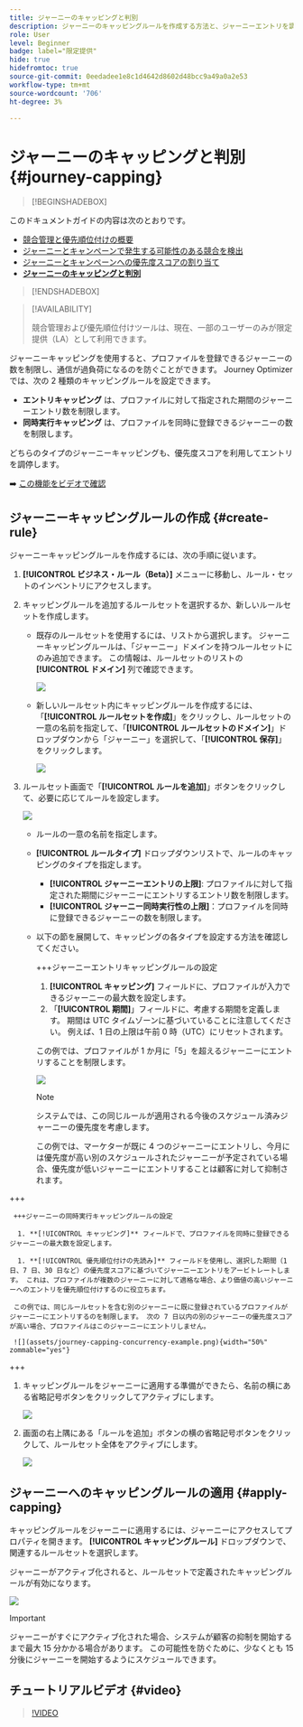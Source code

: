 ```yaml
---
title: ジャーニーのキャッピングと判別
description: ジャーニーのキャッピングルールを作成する方法と、ジャーニーエントリを調停する方法について説明します
role: User
level: Beginner
badge: label="限定提供"
hide: true
hidefromtoc: true
source-git-commit: 0eedadee1e8c1d4642d8602d48bcc9a49a0a2e53
workflow-type: tm+mt
source-wordcount: '706'
ht-degree: 3%

---
```



# ジャーニーのキャッピングと判別 {#journey-capping}

>[!BEGINSHADEBOX]

このドキュメントガイドの内容は次のとおりです。

* [競合管理と優先順位付けの概要](gs-conflict-prioritization.md)
* [ジャーニーとキャンペーンで発生する可能性のある競合を検出](conflicts.md)
* [ジャーニーとキャンペーンへの優先度スコアの割り当て](priority-scores.md)
* **[ジャーニーのキャッピングと判別](journey-capping.md)**

>[!ENDSHADEBOX]

>[!AVAILABILITY]
>
>競合管理および優先順位付けツールは、現在、一部のユーザーのみが限定提供（LA）として利用できます。

ジャーニーキャッピングを使用すると、プロファイルを登録できるジャーニーの数を制限し、通信が過負荷になるのを防ぐことができます。 Journey Optimizerでは、次の 2 種類のキャッピングルールを設定できます。

* **エントリキャッピング** は、プロファイルに対して指定された期間のジャーニーエントリ数を制限します。
* **同時実行キャッピング** は、プロファイルを同時に登録できるジャーニーの数を制限します。

どちらのタイプのジャーニーキャッピングも、優先度スコアを利用してエントリを調停します。

➡️ [この機能をビデオで確認](#video)

## ジャーニーキャッピングルールの作成 {#create-rule}

ジャーニーキャッピングルールを作成するには、次の手順に従います。

1. **[!UICONTROL ビジネス・ルール（Beta）]** メニューに移動し、ルール・セットのインベントリにアクセスします。

1. キャッピングルールを追加するルールセットを選択するか、新しいルールセットを作成します。

   * 既存のルールセットを使用するには、リストから選択します。 ジャーニーキャッピングルールは、「ジャーニー」ドメインを持つルールセットにのみ追加できます。 この情報は、ルールセットのリストの **[!UICONTROL ドメイン]** 列で確認できます。

     ![](assets/journey-capping-list.png)

   * 新しいルールセット内にキャッピングルールを作成するには、「**[!UICONTROL ルールセットを作成]**」をクリックし、ルールセットの一意の名前を指定して、「**[!UICONTROL ルールセットのドメイン]**」ドロップダウンから「ジャーニー」を選択して、「**[!UICONTROL 保存]**」をクリックします。

     ![](assets/journey-capping-rule-set.png)

1. ルールセット画面で「**[!UICONTROL ルールを追加]**」ボタンをクリックして、必要に応じてルールを設定します。

   ![](assets/journey-capping-concurrency.png)

   * ルールの一意の名前を指定します。

   * **[!UICONTROL ルールタイプ]** ドロップダウンリストで、ルールのキャッピングのタイプを指定します。

      * **[!UICONTROL ジャーニーエントリの上限]**: プロファイルに対して指定された期間にジャーニーにエントリするエントリ数を制限します。
      * **[!UICONTROL ジャーニー同時実行性の上限]**：プロファイルを同時に登録できるジャーニーの数を制限します。

   * 以下の節を展開して、キャッピングの各タイプを設定する方法を確認してください。

     +++ジャーニーエントリキャッピングルールの設定

      1. **[!UICONTROL キャッピング]** フィールドに、プロファイルが入力できるジャーニーの最大数を設定します。
      1. 「**[!UICONTROL 期間]**」フィールドに、考慮する期間を定義します。 期間は UTC タイムゾーンに基づいていることに注意してください。 例えば、1 日の上限は午前 0 時（UTC）にリセットされます。

     この例では、プロファイルが 1 か月に「5」を超えるジャーニーにエントリすることを制限します。

     ![](assets/journey-capping-entry-example.png)

     >[!NOTE]
     >
     >システムでは、この同じルールが適用される今後のスケジュール済みジャーニーの優先度を考慮します。
     >
     >この例では、マーケターが既に 4 つのジャーニーにエントリし、今月には優先度が高い別のスケジュールされたジャーニーが予定されている場合、優先度が低いジャーニーにエントリすることは顧客に対して抑制されます。

+++

     +++ジャーニーの同時実行キャッピングルールの設定

      1. **[!UICONTROL キャッピング]** フィールドで、プロファイルを同時に登録できるジャーニーの最大数を設定します。

      1. **[!UICONTROL 優先順位付けの先読み]** フィールドを使用し、選択した期間（1 日、7 日、30 日など）の優先度スコアに基づいてジャーニーエントリをアービトレートします。 これは、プロファイルが複数のジャーニーに対して適格な場合、より価値の高いジャーニーへのエントリを優先順位付けするのに役立ちます。

     この例では、同じルールセットを含む別のジャーニーに既に登録されているプロファイルがジャーニーにエントリするのを制限します。 次の 7 日以内の別のジャーニーの優先度スコアが高い場合、プロファイルはこのジャーニーにエントリしません。

     ![](assets/journey-capping-concurrency-example.png){width="50%" zommable="yes"}

+++

1. キャッピングルールをジャーニーに適用する準備ができたら、名前の横にある省略記号ボタンをクリックしてアクティブにします。

   ![](assets/journey-capping-activate-rule.png)

1. 画面の右上隅にある「ルールを追加」ボタンの横の省略記号ボタンをクリックして、ルールセット全体をアクティブにします。

   ![](assets/journey-capping-activate-rule-set.png)

## ジャーニーへのキャッピングルールの適用 {#apply-capping}

キャッピングルールをジャーニーに適用するには、ジャーニーにアクセスしてプロパティを開きます。 **[!UICONTROL キャッピングルール]** ドロップダウンで、関連するルールセットを選択します。

ジャーニーがアクティブ化されると、ルールセットで定義されたキャッピングルールが有効になります。

![](../test-approve/assets/journey-capping-apply.png)

>[!IMPORTANT]
>
>ジャーニーがすぐにアクティブ化された場合、システムが顧客の抑制を開始するまで最大 15 分かかる場合があります。 この可能性を防ぐために、少なくとも 15 分後にジャーニーを開始するようにスケジュールできます。

## チュートリアルビデオ {#video}

>[!VIDEO](https://video.tv.adobe.com/v/3435530?quality=12)
